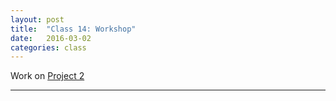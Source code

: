 ```yaml
---
layout: post
title:  "Class 14: Workshop"
date:   2016-03-02
categories: class
---
```


Work on [Project 2](https://docs.google.com/document/d/1EuLvqW09PbJPvGQUxp2m-hIiOo2HMpGw-B14o7rj-gY/edit?usp=sharing)

---
